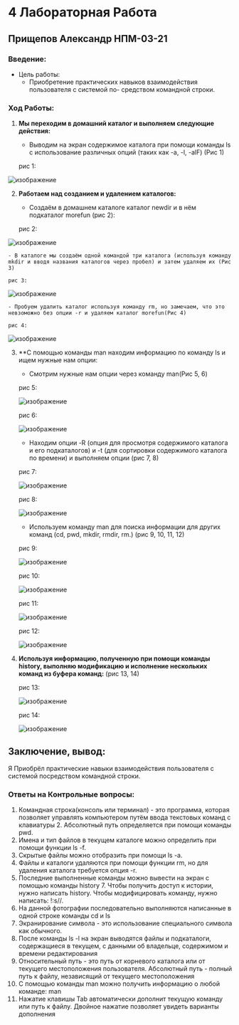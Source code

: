 # 4 Лабораторная Работа
## Прищепов Александр НПМ-03-21
### Введение:
- Цель работы:
    -  Приобретение практических навыков взаимодействия пользователя с системой по-
средством командной строки.
### Ход Работы:
1. **Мы переходим в домашний каталог и выполняем следующие действия:**
    - Выводим на экран содержимое каталога при помощи команды ls с использование различных опций (таких как -a, -l, -alF) (Рис 1)

    рис 1:

![изображение](https://user-images.githubusercontent.com/104249657/165928296-fa7bf399-98cd-4f34-9f7f-9fa360aa474d.png)

2. **Работаем над созданием и удалением каталогов:**
    - Создаём в домашнем каталоге каталог newdir и в нём подкаталог morefun (рис 2):
    
    рис 2:
    
![изображение](https://user-images.githubusercontent.com/104249657/165928558-ad5f8449-da5e-4d65-96a6-62fa2304c76e.png)

    - В каталоге мы создаём одной командой три каталога (используя команду mkdir и вводя названия каталогов через пробел) и затем удаляем их (Рис 3)
    
    рис 3:
    
![изображение](https://user-images.githubusercontent.com/104249657/165928793-c90aa002-68f4-42b0-904b-702a4891e9eb.png)

    - Пробуем удалить каталог используя команду rm, но замечаем, что это невзоможно без опции -r и удаляем каталог morefun(Рис 4)
    
    рис 4:
    
![изображение](https://user-images.githubusercontent.com/104249657/165928992-35b380fb-89aa-47b3-8c3b-ea49ffa8879d.png)

3. **С помощью команды man находим информацию по команду ls и ищем нужные нам опции:

    - Смотрим нужные нам опции через команду man(Рис 5, 6)

    рис 5:
    
    ![изображение](https://user-images.githubusercontent.com/104249657/165929255-c3bf701a-284b-4401-9f10-2d0c2c98c60c.png)
    
    рис 6:
    
    ![изображение](https://user-images.githubusercontent.com/104249657/165929335-27450992-2851-42b8-8eeb-ef420d0c94fb.png)

    - Находим опции -R (опция для просмотря содержимого каталога и его подкаталогов) и -t (для сортировки содержимого каталога по времени) и выполняем опции (рис 7, 8)

    рис 7:
    
    ![изображение](https://user-images.githubusercontent.com/104249657/165929611-1aac209c-4bd9-4523-8881-ffdb269215ed.png)

    рис 8:
    
    ![изображение](https://user-images.githubusercontent.com/104249657/165929681-c502d3ed-b02f-4dd4-943a-48d848bdb8d3.png)
    
    - Используем команду man для поиска информации для других команд (cd, pwd, mkdir, rmdir, rm.) (рис 9, 10, 11, 12)
    
    рис 9:
    
    ![изображение](https://user-images.githubusercontent.com/104249657/165929849-e5b29377-7fa4-42c1-8e3f-e6737ec946ed.png)
    
    рис 10:
    
    ![изображение](https://user-images.githubusercontent.com/104249657/165929936-ff0b8d23-a700-460c-96f3-7860ce42a8f5.png)

    рис 11:
    
    ![изображение](https://user-images.githubusercontent.com/104249657/165929981-f8962394-dc5b-4cb7-955c-d5b51cea9474.png)

    рис 12:
    
    ![изображение](https://user-images.githubusercontent.com/104249657/165930059-15fa3a90-f6d1-461a-bfe1-30ec0eea04a9.png)
    
4. **Используя информацию, полученную при помощи команды history, выполняю модификацию и исполнение нескольких команд из буфера команд:** (рис 13, 14)
    
    рис 13:
    
    ![изображение](https://user-images.githubusercontent.com/104249657/165930270-2b1d88dd-6feb-47e3-a08b-490d5dee5b1e.png)

    рис 14:
    
    ![изображение](https://user-images.githubusercontent.com/104249657/165930324-ba7f66ec-3426-4bb6-9004-231859e87a82.png)

## Заключение, вывод:
Я Приобрёл практические навыки взаимодействия пользователя с системой посредством командной строки.

### Ответы на Контрольные вопросы:
1. Командная строка(консоль или терминал) - это программа, которая позволяет управлять компьютером путём ввода текстовых команд с клавиатуры 2. Абсолютный путь определяется при помощи команды pwd.
3. Имена и тип файлов в текущем каталоге можно определить при помощи функции ls -f.
4. Скрытые файлы можно отобразить при помощи ls -a.
5. Файлы и каталоги удаляются при помощи функции rm, но для удаления каталога требуется 
опция -r. 
6. Последние выполненные команды можно вывести на экран с помощью команды history 7. Чтобы получить доступ к истории, нужно написать history. Чтобы модифицировать команду, нужно написать: !:s//. 
8. На данной фотографии последовательно выполняются написанные в одной строке команды cd и ls 
9. Экранирование символа - это использование специального символа как обычного.
10. После команды ls -l на экран выводятся файлы и подкаталоги, содержащиеся в текущем, с данными об владельце, содержимом и времени редактирования 
11. Относительный путь - это путь от корневого каталога или от текущего местоположения пользователя. Абсолютный путь - полный путь к файлу, независящий от текущего местоположения 
12. С помощью команды man можно получить информацию о любой команде: man  
13. Нажатие клавишы Tab автоматически дополнит текущую команду или путь к файлу. Двойное нажатие позволяет увидеть варианты дополнения
